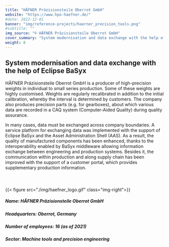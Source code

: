 ```yaml
---
title: "HÄFNER Präzisionsteile Oberrot GmbH"
website: "https://www.hpo-haefner.de/"
#date: 2022-12-01
banner: "img/reference-projects/haerner_precision_tools.png"
#subtitle: ""
img_source: "© HÄFNER Präzisionsteile Oberrot GmbH"
cover_summary: "System modernisation and data exchange with the help of Eclipse BaSyx: HÄFNER Präzisionsteile Oberrot GmbH is a producer of high-precision weights in individual to small series production. This requires a frequent data exchange with customers. HÄFNER Präzisionsteile Oberrot GmbH used Eclipse BaSyx to create Digital Twins based on Asset Administration Shells (AAS) that were shared with customers to improve the data flow. This yielded quality improvements and also improved communication between stakeholders."
weight: 8
---
```


## System modernisation and data exchange with the help of Eclipse BaSyx

HÄFNER Präzisionsteile Oberrot GmbH is a producer of high-precision weights in individual to small series production. Some of these weights are highly customised. Weights are regularly recalibrated in addition to the initial calibration, whereby the interval is determined by customers. The company also produces precision parts (e.g. for gearboxes), about which various data are recorded in a CAQ system (Computer-Aided Quality) during quality assurance.

In many cases, data must be exchanged across company boundaries. A service platform for exchanging data was implemented with the support of Eclipse BaSyx and the Asset Administration Shell (AAS). As a result, the quality of manufactured components has been enhanced, thanks to the interoperability enabled by BaSyx middleware allowing information exchange between engineering and production systems. Besides it, the communication within production and along supply chain has been improved with the support of a customer portal, which provides supplementary production information.


<!--
 <div style="display: flex; align-items: stretch;  width: 100%; height: 100%;">
  <div style="display: flex;">
    <img src="img/haefner_logo.gif" width="70%" style="margin-top: 20px; margin-botton:15px; margin-left: -20px; object-fit: contain;"/>
  </div>
 </div>
 -->

<div style="padding:25px 0 15px;">

{{< figure src="./img/haefner_logo.gif" class="img-right">}}

##### Name:                HÄFNER Präzisionsteile Oberrot GmbH
##### Headquarters:        Oberrot, Germany
##### Number of employees: 16 (as of 2021)
##### Sector:              Machine tools and precision engineering 

</div>